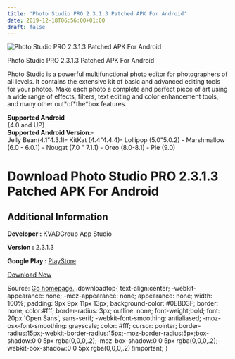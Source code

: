 ```yaml
---
title: 'Photo Studio PRO 2.3.1.3 Patched APK For Android'
date: 2019-12-18T06:56:00+01:00
draft: false
---
```


![Photo Studio PRO 2.3.1.3 Patched APK For Android](https://i0.wp.com/apkhome.net/wp-content/uploads/2019/11/Photo-Studio-PRO-2.3.1.3-Patched.png "Photo Studio PRO 2.3.1.3 Patched APK For Android")

  

Photo Studio PRO 2.3.1.3 Patched APK For Android

Photo Studio is a powerful multifunctional photo editor for photographers of all levels. It contains the extensive kit of basic and advanced editing tools for your photos. Make each photo a complete and perfect piece of art using a wide range of effects, filters, text editing and color enhancement tools, and many other out\*of\*the\*box features.

**Supported Android**  
{4.0 and UP}  
**Supported Android Version**:-  
Jelly Bean(4.1"4.3.1)- KitKat (4.4"4.4.4)- Lollipop (5.0"5.0.2) - Marshmallow (6.0 - 6.0.1) - Nougat (7.0 " 7.1.1) - Oreo (8.0-8.1) - Pie (9.0)

Download Photo Studio PRO 2.3.1.3 Patched APK For Android
=========================================================

Additional Information
----------------------

**Developer :** KVADGroup App Studio

**Version :** 2.3.1.3

**Google Play :** [PlayStore](https://play.google.com/store/apps/details?id=com.kvadgroup.photostudio_pro)

  

[Download Now](https://store4app.co/post/photo-studio-pro-2-3-1-3-patched-apk-for-android_1574517041)

  
Source: [Go homepage.](https://store4app.co/post/photo-studio-pro-2-3-1-3-patched-apk-for-android_1574517041) .downloadtop{ text-align:center; -webkit-appearance: none; -moz-appearance: none; appearance: none; width: 100%; padding: 9px 9px 11px 13px; background-color: #0EBD3F; border: none; color:#fff; border-radius: 3px; outline: none; font-weight;bold; font: 20px 'Open Sans', sans-serif; -webkit-font-smoothing: antialiased; -moz-osx-font-smoothing: grayscale; color: #fff; cursor: pointer; border-radius:15px;-webkit-border-radius:15px;-moz-border-radius:5px;box-shadow:0 0 5px rgba(0,0,0,.2);-moz-box-shadow:0 0 5px rgba(0,0,0,.2);-webkit-box-shadow:0 0 5px rgba(0,0,0,.2) !important; }